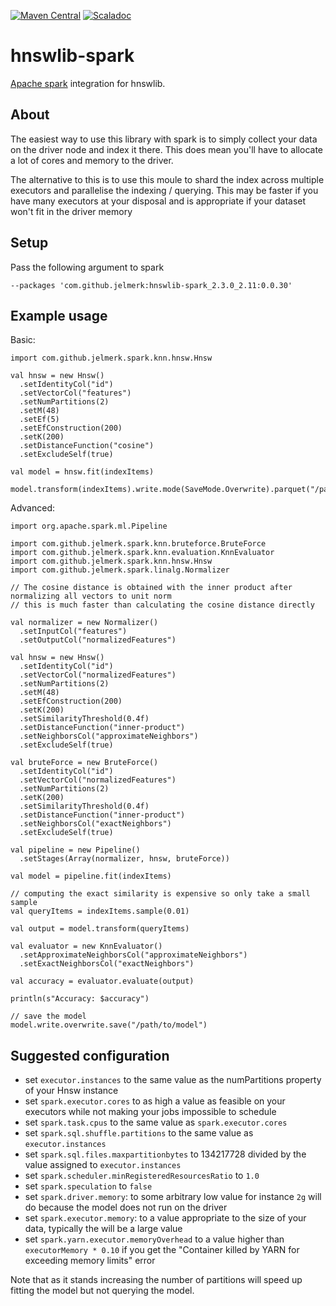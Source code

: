 [![Maven Central](https://maven-badges.herokuapp.com/maven-central/com.github.jelmerk/hnswlib-spark_2.3.0_2.11/badge.svg)](https://maven-badges.herokuapp.com/maven-central/com.github.jelmerk/hnswlib-spark_2.3.0_2.11) [![Scaladoc](http://javadoc-badge.appspot.com/com.github.jelmerk/hnswlib-spark_2.3.0_2.11.svg?label=scaladoc)](http://javadoc-badge.appspot.com/com.github.jelmerk/hnswlib-spark_2.3.0_2.11)

hnswlib-spark
=============

[Apache spark](https://spark.apache.org/) integration for hnswlib.

About
-----

The easiest way to use this library with spark is to simply collect your data on the driver node and index it there. 
This does mean you'll have to allocate a lot of cores and memory to the driver.

The alternative to this is to use this moule to shard the index across multiple executors 
and parallelise the indexing / querying. This may be  faster if you have many executors at your disposal and is
appropriate if your dataset won't fit in the driver memory

Setup
-----

Pass the following argument to spark

    --packages 'com.github.jelmerk:hnswlib-spark_2.3.0_2.11:0.0.30'

Example usage
-------------

Basic:

    import com.github.jelmerk.spark.knn.hnsw.Hnsw
    
    val hnsw = new Hnsw()
      .setIdentityCol("id")
      .setVectorCol("features")
      .setNumPartitions(2)
      .setM(48)
      .setEf(5)
      .setEfConstruction(200)
      .setK(200)
      .setDistanceFunction("cosine")
      .setExcludeSelf(true)

    val model = hnsw.fit(indexItems)

    model.transform(indexItems).write.mode(SaveMode.Overwrite).parquet("/path/to/output")
    
Advanced:

    import org.apache.spark.ml.Pipeline
    
    import com.github.jelmerk.spark.knn.bruteforce.BruteForce
    import com.github.jelmerk.spark.knn.evaluation.KnnEvaluator
    import com.github.jelmerk.spark.knn.hnsw.Hnsw
    import com.github.jelmerk.spark.linalg.Normalizer
    
    // The cosine distance is obtained with the inner product after normalizing all vectors to unit norm 
    // this is much faster than calculating the cosine distance directly

    val normalizer = new Normalizer()
      .setInputCol("features")
      .setOutputCol("normalizedFeatures")
    
    val hnsw = new Hnsw()
      .setIdentityCol("id")
      .setVectorCol("normalizedFeatures")
      .setNumPartitions(2)
      .setM(48)
      .setEfConstruction(200)
      .setK(200)
      .setSimilarityThreshold(0.4f)
      .setDistanceFunction("inner-product")
      .setNeighborsCol("approximateNeighbors")
      .setExcludeSelf(true)
    
    val bruteForce = new BruteForce()
      .setIdentityCol("id")
      .setVectorCol("normalizedFeatures")
      .setNumPartitions(2)
      .setK(200)
      .setSimilarityThreshold(0.4f)
      .setDistanceFunction("inner-product")
      .setNeighborsCol("exactNeighbors")
      .setExcludeSelf(true)
    
    val pipeline = new Pipeline()
      .setStages(Array(normalizer, hnsw, bruteForce))
    
    val model = pipeline.fit(indexItems)
    
    // computing the exact similarity is expensive so only take a small sample
    val queryItems = indexItems.sample(0.01)
    
    val output = model.transform(queryItems)

    val evaluator = new KnnEvaluator()
      .setApproximateNeighborsCol("approximateNeighbors")
      .setExactNeighborsCol("exactNeighbors")
    
    val accuracy = evaluator.evaluate(output)

    println(s"Accuracy: $accuracy")
    
    // save the model
    model.write.overwrite.save("/path/to/model")


Suggested configuration
-----------------------

- set `executor.instances` to the same value as the numPartitions property of your Hnsw instance
- set `spark.executor.cores` to as high a value as feasible on your executors while not making your jobs impossible to schedule
- set `spark.task.cpus` to the same value as `spark.executor.cores`
- set `spark.sql.shuffle.partitions` to the same value as `executor.instances`
- set `spark.sql.files.maxpartitionbytes` to 134217728 divided by the value assigned to `executor.instances`
- set `spark.scheduler.minRegisteredResourcesRatio` to `1.0`
- set `spark.speculation` to `false`
- set `spark.driver.memory`: to some arbitrary low value for instance `2g` will do because the model does not run on the driver
- set `spark.executor.memory`: to a value appropriate to the size of your data, typically the will be a large value 
- set `spark.yarn.executor.memoryOverhead` to a value higher than `executorMemory * 0.10` if you get the "Container killed by YARN for exceeding memory limits" error


Note that as it stands increasing the number of partitions will speed up fitting the model but not querying the model.